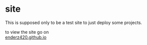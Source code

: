 # site

This is supposed only to be a test site to just deploy some projects.

to view the site go on \
[enderz420.github.io](https://enderz420.github.io/)

